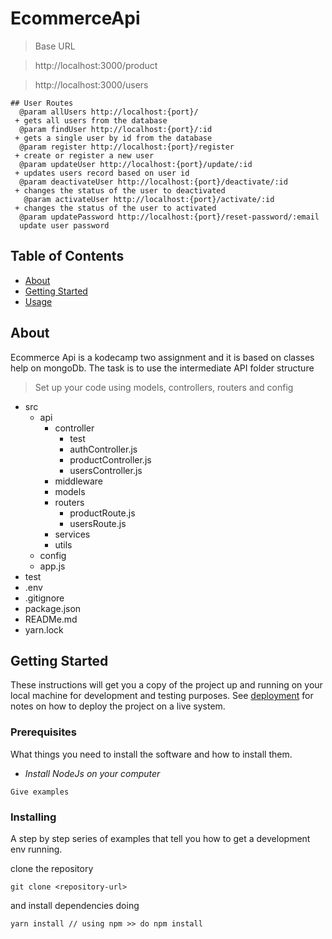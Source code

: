 # EcommerceApi

> Base URL

> http://localhost:3000/product

> http://localhost:3000/users

```
## User Routes
  @param allUsers http://localhost:{port}/
 + gets all users from the database
  @param findUser http://localhost:{port}/:id
 + gets a single user by id from the database
  @param register http://localhost:{port}/register
 + create or register a new user
  @param updateUser http://localhost:{port}/update/:id
 + updates users record based on user id
  @param deactivateUser http://localhost:{port}/deactivate/:id
 + changes the status of the user to deactivated
   @param activateUser http://localhost:{port}/activate/:id
 + changes the status of the user to activated
  @param updatePassword http://localhost:{port}/reset-password/:email
  update user password
```

## Table of Contents

- [About](#about)
- [Getting Started](#getting_started)
- [Usage](#usage)

## About <a name = "about"></a>

Ecommerce Api is a kodecamp two assignment and it is based on classes help on mongoDb. The task is to use
the intermediate API folder structure
> Set up your code using models, controllers, routers and config

- src
  - api
    - controller
      - test
      - authController.js
      - productController.js
      - usersController.js
    - middleware
    - models
    - routers
      - productRoute.js
      - usersRoute.js
    - services
    - utils
  - config
  - app.js
- test
- .env
- .gitignore
- package.json
- READMe.md
- yarn.lock



## Getting Started <a name = "getting_started"></a>

These instructions will get you a copy of the project up and running on your local machine for development and testing purposes. See [deployment](#deployment) for notes on how to deploy the project on a live system.



### Prerequisites

What things you need to install the software and how to install them.

+ *Install NodeJs on your computer*


```
Give examples
```

### Installing

A step by step series of examples that tell you how to get a development env running.

clone the repository

```
git clone <repository-url>
```

and install dependencies doing

```
yarn install // using npm >> do npm install
```

